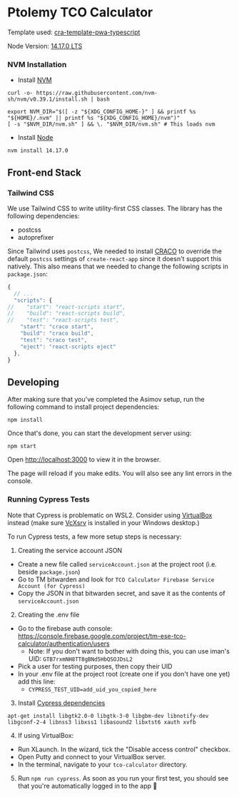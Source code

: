 # Ptolemy TCO Calculator

Template used: [cra-template-pwa-typescript](https://www.npmjs.com/package/cra-template-pwa-typescript)

Node Version: [14.17.0 LTS](https://nodejs.org/dist/v14.17.0/node-v14.17.0-x64.msi)

### NVM Installation

- Install [NVM](https://github.com/nvm-sh/nvm#install--update-script)

```
curl -o- https://raw.githubusercontent.com/nvm-sh/nvm/v0.39.1/install.sh | bash

export NVM_DIR="$([ -z "${XDG_CONFIG_HOME-}" ] && printf %s "${HOME}/.nvm" || printf %s "${XDG_CONFIG_HOME}/nvm")"
[ -s "$NVM_DIR/nvm.sh" ] && \. "$NVM_DIR/nvm.sh" # This loads nvm
```

- Install [Node](https://github.com/nvm-sh/nvm#usage)

```
nvm install 14.17.0
```

## Front-end Stack

### Tailwind CSS

We use Tailwind CSS to write utility-first CSS classes. The library has the following dependencies:

- postcss
- autoprefixer

Since Tailwind uses `postcss`, We needed to install [CRACO](https://github.com/gsoft-inc/craco) to override the default `postcss` settings of `create-react-app` since it doesn't support this natively.
This also means that we needed to change the following scripts in `package.json`:

```javascript
{
  // ...
  "scripts": {
//    "start": "react-scripts start",
//    "build": "react-scripts build",
//    "test": "react-scripts test",
    "start": "craco start",
    "build": "craco build",
    "test": "craco test",
    "eject": "react-scripts eject"
  },
}
```

## Developing

After making sure that you've completed the Asimov setup, run the following command to install project dependencies:

`npm install`

Once that's done, you can start the development server using:

`npm start`

Open [http://localhost:3000](http://localhost:3000) to view it in the browser.

The page will reload if you make edits.
You will also see any lint errors in the console.

### Running Cypress Tests

Note that Cypress is problematic on WSL2. Consider using [VirtualBox](https://wiki.tm8.dev/doc/linux-vm-using-virtualbox-headless-V6df9XarPn) instead (make sure [VcXsrv](https://wiki.tm8.dev/doc/linux-vm-using-virtualbox-headless-V6df9XarPn#h-running-linux-gui-apps) is installed in your Windows desktop.)

To run Cypress tests, a few more setup steps is necessary:

1. Creating the service account JSON
  - Create a new file called `serviceAccount.json` at the project root (i.e. beside `package.json`)
  - Go to TM bitwarden and look for `TCO Calculator Firebase Service Account (for Cypress)` 
  - Copy the JSON in that bitwarden secret, and save it as the contents of `serviceAccount.json`
2. Creating the .env file
  - Go to the firebase auth console: https://console.firebase.google.com/project/tm-ese-tco-calculator/authentication/users
    - Note: If you don't want to bother with doing this, you can use iman's UID: `GTB7rxmNH8TT8gBNd5HbQSOJDsL2`
  - Pick a user for testing purposes, then copy their UID
  - In your .env file at the project root (create one if you don't have one yet) add this line:
    - `CYPRESS_TEST_UID=add_uid_you_copied_here`
3. Install [Cypress dependencies](https://docs.cypress.io/guides/continuous-integration/introduction#Environment-variables)

```
apt-get install libgtk2.0-0 libgtk-3-0 libgbm-dev libnotify-dev libgconf-2-4 libnss3 libxss1 libasound2 libxtst6 xauth xvfb
```
4. If using VirtualBox:
  - Run XLaunch. In the wizard, tick the "Disable access control" checkbox.
  - Open Putty and connect to your VirtualBox server.
  - In the terminal, navigate to your `tco-calculator` directory.
5. Run `npm run cypress`. As soon as you run your first test, you should see that you're automatically logged in to the app 🙂
